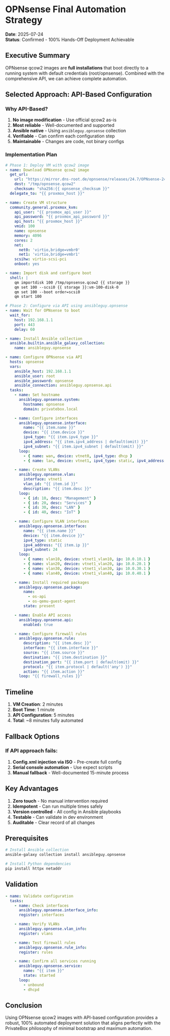 # OPNsense Final Automation Strategy

**Date**: 2025-07-24  
**Status**: Confirmed - 100% Hands-Off Deployment Achievable

## Executive Summary

OPNsense qcow2 images are **full installations** that boot directly to a running system with default credentials (root/opnsense). Combined with the comprehensive API, we can achieve complete automation.

## Selected Approach: API-Based Configuration

### Why API-Based?
1. **No image modification** - Use official qcow2 as-is
2. **Most reliable** - Well-documented and supported
3. **Ansible native** - Using `ansibleguy.opnsense` collection
4. **Verifiable** - Can confirm each configuration step
5. **Maintainable** - Changes are code, not binary configs

### Implementation Plan

```yaml
# Phase 1: Deploy VM with qcow2 image
- name: Download OPNsense qcow2 image
  get_url:
    url: "https://mirror.dns-root.de/opnsense/releases/24.7/OPNsense-24.7-vm-amd64.qcow2"
    dest: "/tmp/opnsense.qcow2"
    checksum: "sha256:{{ opnsense_checksum }}"
  delegate_to: "{{ proxmox_host }}"

- name: Create VM structure
  community.general.proxmox_kvm:
    api_user: "{{ proxmox_api_user }}"
    api_password: "{{ proxmox_api_password }}"
    api_host: "{{ proxmox_host }}"
    vmid: 100
    name: opnsense
    memory: 4096
    cores: 2
    net:
      net0: 'virtio,bridge=vmbr0'
      net1: 'virtio,bridge=vmbr1'
    scsihw: virtio-scsi-pci
    onboot: yes

- name: Import disk and configure boot
  shell: |
    qm importdisk 100 /tmp/opnsense.qcow2 {{ storage }}
    qm set 100 --scsi0 {{ storage }}:vm-100-disk-0
    qm set 100 --boot order=scsi0
    qm start 100

# Phase 2: Configure via API using ansibleguy.opnsense
- name: Wait for OPNsense to boot
  wait_for:
    host: 192.168.1.1
    port: 443
    delay: 60

- name: Install Ansible collection
  ansible.builtin.ansible_galaxy_collection:
    name: ansibleguy.opnsense

- name: Configure OPNsense via API
  hosts: opnsense
  vars:
    ansible_host: 192.168.1.1
    ansible_user: root
    ansible_password: opnsense
    ansible_connection: ansibleguy.opnsense.api
  tasks:
    - name: Set hostname
      ansibleguy.opnsense.system:
        hostname: opnsense
        domain: privatebox.local

    - name: Configure interfaces
      ansibleguy.opnsense.interface:
        name: "{{ item.name }}"
        device: "{{ item.device }}"
        ipv4_type: "{{ item.ipv4_type }}"
        ipv4_address: "{{ item.ipv4_address | default(omit) }}"
        ipv4_subnet: "{{ item.ipv4_subnet | default(omit) }}"
      loop:
        - { name: wan, device: vtnet0, ipv4_type: dhcp }
        - { name: lan, device: vtnet1, ipv4_type: static, ipv4_address: 10.0.10.1, ipv4_subnet: 24 }

    - name: Create VLANs
      ansibleguy.opnsense.vlan:
        interface: vtnet1
        vlan_id: "{{ item.id }}"
        description: "{{ item.desc }}"
      loop:
        - { id: 10, desc: "Management" }
        - { id: 20, desc: "Services" }
        - { id: 30, desc: "LAN" }
        - { id: 40, desc: "IoT" }

    - name: Configure VLAN interfaces
      ansibleguy.opnsense.interface:
        name: "{{ item.name }}"
        device: "{{ item.device }}"
        ipv4_type: static
        ipv4_address: "{{ item.ip }}"
        ipv4_subnet: 24
      loop:
        - { name: vlan10, device: vtnet1_vlan10, ip: 10.0.10.1 }
        - { name: vlan20, device: vtnet1_vlan20, ip: 10.0.20.1 }
        - { name: vlan30, device: vtnet1_vlan30, ip: 10.0.30.1 }
        - { name: vlan40, device: vtnet1_vlan40, ip: 10.0.40.1 }

    - name: Install required packages
      ansibleguy.opnsense.package:
        name:
          - os-api
          - os-qemu-guest-agent
        state: present

    - name: Enable API access
      ansibleguy.opnsense.api:
        enabled: true

    - name: Configure firewall rules
      ansibleguy.opnsense.rule:
        description: "{{ item.desc }}"
        interface: "{{ item.interface }}"
        source: "{{ item.source }}"
        destination: "{{ item.destination }}"
        destination_port: "{{ item.port | default(omit) }}"
        protocol: "{{ item.protocol | default('any') }}"
        action: "{{ item.action }}"
      loop: "{{ firewall_rules }}"
```

## Timeline

1. **VM Creation**: 2 minutes
2. **Boot Time**: 1 minute  
3. **API Configuration**: 5 minutes
4. **Total**: ~8 minutes fully automated

## Fallback Options

### If API approach fails:
1. **Config.xml injection via ISO** - Pre-create full config
2. **Serial console automation** - Use expect scripts
3. **Manual fallback** - Well-documented 15-minute process

## Key Advantages

1. **Zero touch** - No manual intervention required
2. **Idempotent** - Can run multiple times safely
3. **Version controlled** - All config in Ansible playbooks
4. **Testable** - Can validate in dev environment
5. **Auditable** - Clear record of all changes

## Prerequisites

```bash
# Install Ansible collection
ansible-galaxy collection install ansibleguy.opnsense

# Install Python dependencies
pip install httpx netaddr
```

## Validation

```yaml
- name: Validate configuration
  tasks:
    - name: Check interfaces
      ansibleguy.opnsense.interface_info:
      register: interfaces

    - name: Verify VLANs
      ansibleguy.opnsense.vlan_info:
      register: vlans

    - name: Test firewall rules
      ansibleguy.opnsense.rule_info:
      register: rules

    - name: Confirm all services running
      ansibleguy.opnsense.service:
        name: "{{ item }}"
        state: started
      loop:
        - unbound
        - dhcpd
```

## Conclusion

Using OPNsense qcow2 images with API-based configuration provides a robust, 100% automated deployment solution that aligns perfectly with the PrivateBox philosophy of minimal bootstrap and maximum automation.